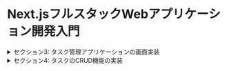 # Next.jsフルスタックWebアプリケーション開発入門
<details>
<summary> セクション3: タスク管理アプリケーションの画面実装 </summary>

| NO | 内容 |
| ---- | ---- |
| 20. | コースで作成するアプリケーションのデモ |
| 21. | プロジェクトのセットアップ |
| 22. | 共通レイアウトの作成 |
| 23. | サイドメニューの実装 Part1 |
| 24. | サイドメニューの実装 Part2 |
| 25. | メインページの実装 |
| 26. | タスクカードの実装 Part1 |
| 27. | タスクカードの実装 Part2 |
| 28. | 完了タスクページと期限切れタスクページの実装 |
| 29. | タスク作成ページの実装 |
| 30. | タスク作成ページの実装 |
| 31. | NotFoundページの実装 |
| 32. | エラーページの実装 |

</details>
<details>
<summary> セクション4: タスクのCRUD機能の実装 </summary>

| NO | 内容 |
| ---- | ---- |
| 33. | MongoDBのセットアップ |
| 34. | MongoDBとの接続設定 |
| 35. | タスクモデルの作成 |
| 36. | ライブラリアップデートに伴う変更点 |
| 37. | タスク作成機能の実装 Part1 |
| 38. | タスク作成機能の実装 Part2 |
| 39. | タスク一覧取得APIの実装 |
| 40. | メインページからタスク一覧の取得 Part1 |
| 41. | メインページからタスク一覧の取得 Part2 |
| 42. | IDによるタスク取得APIの実装 |
| 43. | タスク編集機能の実装 Part1 |
| 44. | タスク編集機能の実装 Part2 |
| 45. | タスク削除機能の実装 |
<!-- | 46. | 完了タスクページの実装 |
| 47. | 期限切れタスクページの実装 |
| 48. | ローディングコンポーネントの実装 | -->

</details>
